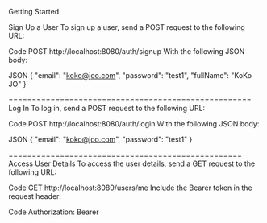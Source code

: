 Getting Started

Sign Up a User
To sign up a user, send a POST request to the following URL:

Code
POST http://localhost:8080/auth/signup
With the following JSON body:

JSON
{
    "email": "koko@joo.com",
    "password": "test1",
    "fullName": "KoKo JO"
}

====================================================
Log In
To log in, send a POST request to the following URL:

Code
POST http://localhost:8080/auth/login
With the following JSON body:

JSON
{
    "email": "koko@joo.com",
    "password": "test1"
}

==================================================
Access User Details
To access the user details, send a GET request to the following URL:

Code
GET http://localhost:8080/users/me
Include the Bearer token in the request header:

Code
Authorization: Bearer <theToken>
